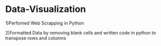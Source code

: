 # Data-Visualization
1)Perfomed Web Scrapping in Python



2)Formatted Data by removing blank cells and written code in python to transpose rows and columns

